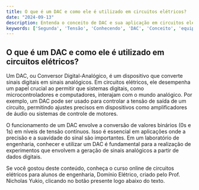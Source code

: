 ```yaml
---
title: O que é um DAC e como ele é utilizado em circuitos elétricos?
date: "2024-09-13"
description: Entenda o conceito de DAC e sua aplicação em circuitos elétricos.
keywords: ['Segunda', 'Tensão', 'Conhecendo', 'DAC', 'Conceito', 'equipamento', 'lógico']
---
```


## O que é um DAC e como ele é utilizado em circuitos elétricos?

Um DAC, ou Conversor Digital-Analógico, é um dispositivo que converte sinais digitais em sinais analógicos. Em circuitos elétricos, ele desempenha um papel crucial ao permitir que sistemas digitais, como microcontroladores e computadores, interajam com o mundo analógico. Por exemplo, um DAC pode ser usado para controlar a tensão de saída de um circuito, permitindo ajustes precisos em dispositivos como amplificadores de áudio ou sistemas de controle de motores.

O funcionamento de um DAC envolve a conversão de valores binários (0s e 1s) em níveis de tensão contínuos. Isso é essencial em aplicações onde a precisão e a suavidade do sinal são importantes. Em um laboratório de engenharia, conhecer e utilizar um DAC é fundamental para a realização de experimentos que envolvem a geração de sinais analógicos a partir de dados digitais.

Se você gostou deste conteúdo, conheça o curso online de circuitos elétricos para alunos de engenharia, Domínio Elétrico, criado pelo Prof. Nicholas Yukio, clicando no botão presente logo abaixo do texto.